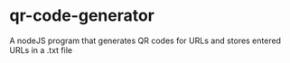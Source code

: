 # qr-code-generator
A nodeJS program that generates QR codes for URLs and stores entered URLs in a .txt file
